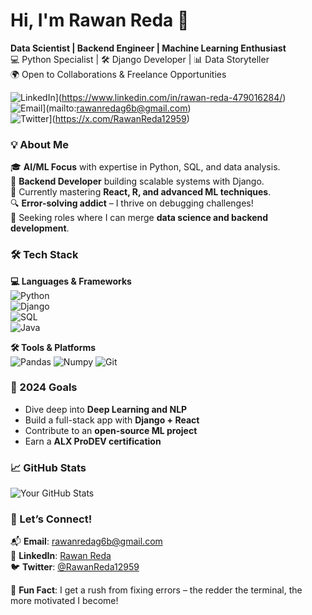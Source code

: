 # Hi, I'm Rawan Reda 👋  
**Data Scientist | Backend Engineer | Machine Learning Enthusiast**  
💻 Python Specialist | 🛠️ Django Developer | 📊 Data Storyteller  
🌍 Open to Collaborations & Freelance Opportunities  

![LinkedIn](https://img.shields.io/badge/-LinkedIn-0A66C2?style=flat-square&logo=linkedin)](https://www.linkedin.com/in/rawan-reda-479016284/)  
![Email](https://img.shields.io/badge/-Email-EA4335?style=flat-square&logo=gmail)](mailto:rawanredag6b@gmail.com)  
![Twitter](https://img.shields.io/badge/-Twitter-1DA1F2?style=flat-square&logo=twitter)](https://x.com/RawanReda12959)  

### 💡 About Me  
🎓 **AI/ML Focus** with expertise in Python, SQL, and data analysis.  
🎯 **Backend Developer** building scalable systems with Django.  
🌱 Currently mastering **React, R, and advanced ML techniques**.  
🔍 **Error-solving addict** – I thrive on debugging challenges!  
🤝 Seeking roles where I can merge **data science and backend development**.  

### 🛠️ Tech Stack  
**💻 Languages & Frameworks**  
![Python](https://img.shields.io/badge/-Python-3776AB?logo=python&logoColor=white)  
![Django](https://img.shields.io/badge/-Django-092E20?logo=django)  
![SQL](https://img.shields.io/badge/-SQL-4479A1?logo=postgresql)  
![Java](https://img.shields.io/badge/-Java-007396?logo=java)  

**🛠️ Tools & Platforms**  
![Pandas](https://img.shields.io/badge/-Pandas-150458?logo=pandas)
![Numpy](https://img.shields.io/badge/-Numpy-150458?logo=Numpy)
![Git](https://img.shields.io/badge/-Git-F05032?logo=git)  

### 🎯 2024 Goals  
- Dive deep into **Deep Learning and NLP**  
- Build a full-stack app with **Django + React**  
- Contribute to an **open-source ML project**  
- Earn a **ALX ProDEV certification**  


### 📈 GitHub Stats  
![Your GitHub Stats](https://github-readme-stats.vercel.app/api?username=rreda11&show_icons=true&theme=radical)  

  

### 🤝 Let’s Connect!  
📬 **Email**: [rawanredag6b@gmail.com](mailto:rawanredag6b@gmail.com)  
🔗 **LinkedIn**: [Rawan Reda](https://www.linkedin.com/in/rawan-reda-479016284/)  
🐦 **Twitter**: [@RawanReda12959](https://x.com/RawanReda12959)  

💬 **Fun Fact**: I get a rush from fixing errors – the redder the terminal, the more motivated I become!  
